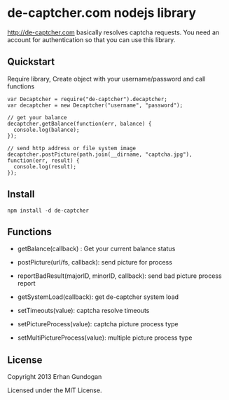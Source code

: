 # de-captcher.com nodejs library

http://de-captcher.com basically resolves captcha requests.
You need an account for authentication so that you can use this library.

## Quickstart
Require library, Create object with your username/password and call functions

    var Decaptcher = require("de-captcher").decaptcher;
    var decaptcher = new Decaptcher("username", "password");

    // get your balance
    decaptcher.getBalance(function(err, balance) {
      console.log(balance);
    });

    // send http address or file system image
    decaptcher.postPicture(path.join(__dirname, "captcha.jpg"), function(err, result) {
      console.log(result);
    });

## Install

    npm install -d de-captcher


## Functions

* getBalance(callback) : Get your current balance status

* postPicture(url/fs, callback): send picture for process

* reportBadResult(majorID, minorID, callback): send bad picture process report

* getSystemLoad(callback): get de-captcher system load

* setTimeouts(value): captcha resolve timeouts

* setPictureProcess(value): captcha picture process type

* setMultiPictureProcess(value): multiple picture process type


## License

Copyright 2013 Erhan Gundogan

Licensed under the MIT License.